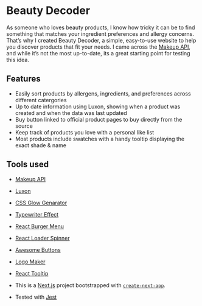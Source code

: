 # Beauty Decoder

As someone who loves beauty products, I know how tricky it can be to find something that matches your ingredient preferences and allergy concerns. That’s why I created Beauty Decoder, a simple, easy-to-use website to help you discover products that fit your needs.
I came across the [Makeup API](https://makeup-api.herokuapp.com/), and while it’s not the most up-to-date, its a great starting point for testing this idea.


## Features

- Easily sort products by allergens, ingredients, and preferences across different catergories
- Up to date information using Luxon, showing when a product was created and when the data was last updated
- Buy button linked to official product pages to buy directly from the source
- Keep track of products you love with a personal like list
- Most products include swatches with a handy tooltip displaying the exact shade & name


## Tools used 

- [Makeup API](http://makeup-api.herokuapp.com/api/v1/products.json)
- [Luxon](https://moment.github.io/luxon/#/)
- [CSS Glow Genarator](https://cssbud.com/css-generator/css-glow-generator/)
- [Typewriter Effect](https://www.npmjs.com/package/typewriter-effect)
- [React Burger Menu](https://www.npmjs.com/package/react-burger-menu)
- [React Loader Spinner](https://mhnpd.github.io/react-loader-spinner/docs/components/three-dots)
- [Awesome Buttons](https://awesome-button.caferati.me/)
- [Logo Maker](https://logo.com/)
- [React Tooltip](https://www.npmjs.com/package/react-tooltip)

- This is a [Next.js](https://nextjs.org) project bootstrapped with [`create-next-app`](https://nextjs.org/docs/app/api-reference/cli/create-next-app).
- Tested with [Jest](https://jestjs.io/)

